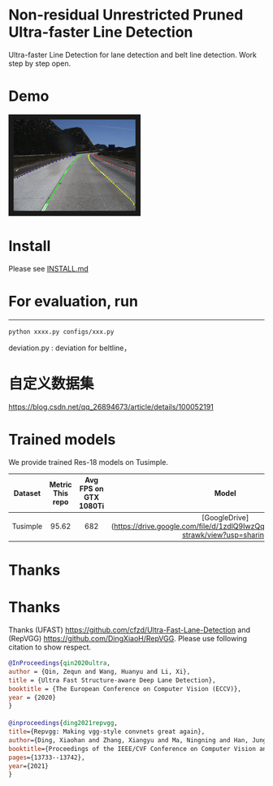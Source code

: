 # Non-residual Unrestricted Pruned Ultra-faster Line Detection
Ultra-faster Line Detection for lane detection and belt line detection.
Work step by step open.
# Demo 
<a href="https://www.bilibili.com/video/BV1Q44y1k7m4?share_source=copy_web
" target="_blank"><img src="https://github.com/vvhj/NRUPU/blob/main/images/20.png" 
alt="Demo" width="240" height="180" border="10" /></a>

# Install
Please see [INSTALL.md](./INSTALL.md)

# For evaluation, run
***
```Shell
python xxxx.py configs/xxx.py
```
deviation.py : deviation for beltline，
# 自定义数据集
https://blog.csdn.net/qq_26894673/article/details/100052191

# Trained models
We provide trained Res-18 models on Tusimple.

|  Dataset  | Metric This repo | Avg FPS on GTX 1080Ti |    Model    |
|:--------: |:----------------:|:-------------------:|:-----------:|
| Tusimple  |       95.62      |         682         | [GoogleDrive](https://drive.google.com/file/d/1zdlQ9IwzQqcbmqUEfWNjUzKPM-strawk/view?usp=sharing

# Thanks

# Thanks
Thanks (UFAST) https://github.com/cfzd/Ultra-Fast-Lane-Detection and (RepVGG) https://github.com/DingXiaoH/RepVGG. Please use following citation to show respect.

```BibTeX
@InProceedings{qin2020ultra,
author = {Qin, Zequn and Wang, Huanyu and Li, Xi},
title = {Ultra Fast Structure-aware Deep Lane Detection},
booktitle = {The European Conference on Computer Vision (ECCV)},
year = {2020}
}

@inproceedings{ding2021repvgg,
title={Repvgg: Making vgg-style convnets great again},
author={Ding, Xiaohan and Zhang, Xiangyu and Ma, Ningning and Han, Jungong and Ding, Guiguang and Sun, Jian},
booktitle={Proceedings of the IEEE/CVF Conference on Computer Vision and Pattern Recognition},
pages={13733--13742},
year={2021}
}
```


